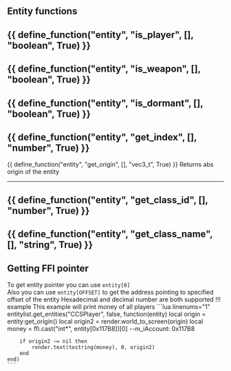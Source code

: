 ## Entity functions

{{ define_function("entity", "is_player", [], "boolean", True) }}
---
{{ define_function("entity", "is_weapon", [], "boolean", True) }}
---
{{ define_function("entity", "is_dormant", [], "boolean", True) }}
---
{{ define_function("entity", "get_index", [], "number", True) }}
---
{{ define_function("entity", "get_origin", [], "vec3_t", True) }}
Returns abs origin of the entity

---
{{ define_function("entity", "get_class_id", [], "number", True) }}
---
{{ define_function("entity", "get_class_name", [], "string", True) }}
---
## Getting FFI pointer
To get entity pointer you can use `entity[0]`  
Also you can use `entity[OFFSET]` to get the address pointing to specified offset of the entity
Hexadecimal and decimal number are both supported
!!! example
    This example will print money of all players
    ```lua linenums="1"
    entitylist.get_entities("CCSPlayer", false, function(entity)
        local origin = entity:get_origin()
        local origin2 = render.world_to_screen(origin)
        local money = ffi.cast("int*", entity[0x117B8])[0] --m_iAccount: 0x117B8

        if origin2 ~= nil then
            render.text(tostring(money), 0, origin2)
        end
    end)
    ```

